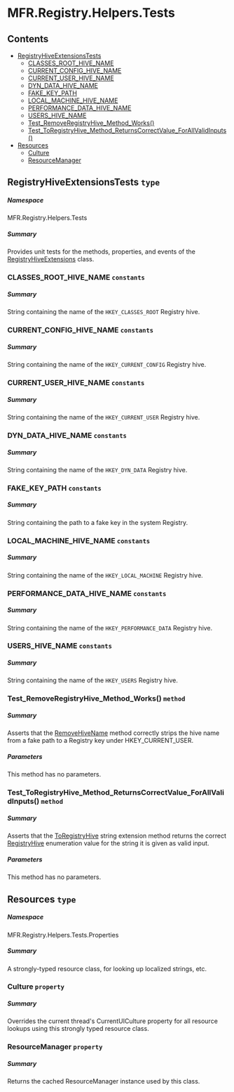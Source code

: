 <a name='assembly'></a>
# MFR.Registry.Helpers.Tests

## Contents

- [RegistryHiveExtensionsTests](#T-MFR-Registry-Helpers-Tests-RegistryHiveExtensionsTests 'MFR.Registry.Helpers.Tests.RegistryHiveExtensionsTests')
  - [CLASSES_ROOT_HIVE_NAME](#F-MFR-Registry-Helpers-Tests-RegistryHiveExtensionsTests-CLASSES_ROOT_HIVE_NAME 'MFR.Registry.Helpers.Tests.RegistryHiveExtensionsTests.CLASSES_ROOT_HIVE_NAME')
  - [CURRENT_CONFIG_HIVE_NAME](#F-MFR-Registry-Helpers-Tests-RegistryHiveExtensionsTests-CURRENT_CONFIG_HIVE_NAME 'MFR.Registry.Helpers.Tests.RegistryHiveExtensionsTests.CURRENT_CONFIG_HIVE_NAME')
  - [CURRENT_USER_HIVE_NAME](#F-MFR-Registry-Helpers-Tests-RegistryHiveExtensionsTests-CURRENT_USER_HIVE_NAME 'MFR.Registry.Helpers.Tests.RegistryHiveExtensionsTests.CURRENT_USER_HIVE_NAME')
  - [DYN_DATA_HIVE_NAME](#F-MFR-Registry-Helpers-Tests-RegistryHiveExtensionsTests-DYN_DATA_HIVE_NAME 'MFR.Registry.Helpers.Tests.RegistryHiveExtensionsTests.DYN_DATA_HIVE_NAME')
  - [FAKE_KEY_PATH](#F-MFR-Registry-Helpers-Tests-RegistryHiveExtensionsTests-FAKE_KEY_PATH 'MFR.Registry.Helpers.Tests.RegistryHiveExtensionsTests.FAKE_KEY_PATH')
  - [LOCAL_MACHINE_HIVE_NAME](#F-MFR-Registry-Helpers-Tests-RegistryHiveExtensionsTests-LOCAL_MACHINE_HIVE_NAME 'MFR.Registry.Helpers.Tests.RegistryHiveExtensionsTests.LOCAL_MACHINE_HIVE_NAME')
  - [PERFORMANCE_DATA_HIVE_NAME](#F-MFR-Registry-Helpers-Tests-RegistryHiveExtensionsTests-PERFORMANCE_DATA_HIVE_NAME 'MFR.Registry.Helpers.Tests.RegistryHiveExtensionsTests.PERFORMANCE_DATA_HIVE_NAME')
  - [USERS_HIVE_NAME](#F-MFR-Registry-Helpers-Tests-RegistryHiveExtensionsTests-USERS_HIVE_NAME 'MFR.Registry.Helpers.Tests.RegistryHiveExtensionsTests.USERS_HIVE_NAME')
  - [Test_RemoveRegistryHive_Method_Works()](#M-MFR-Registry-Helpers-Tests-RegistryHiveExtensionsTests-Test_RemoveRegistryHive_Method_Works 'MFR.Registry.Helpers.Tests.RegistryHiveExtensionsTests.Test_RemoveRegistryHive_Method_Works')
  - [Test_ToRegistryHive_Method_ReturnsCorrectValue_ForAllValidInputs()](#M-MFR-Registry-Helpers-Tests-RegistryHiveExtensionsTests-Test_ToRegistryHive_Method_ReturnsCorrectValue_ForAllValidInputs 'MFR.Registry.Helpers.Tests.RegistryHiveExtensionsTests.Test_ToRegistryHive_Method_ReturnsCorrectValue_ForAllValidInputs')
- [Resources](#T-MFR-Registry-Helpers-Tests-Properties-Resources 'MFR.Registry.Helpers.Tests.Properties.Resources')
  - [Culture](#P-MFR-Registry-Helpers-Tests-Properties-Resources-Culture 'MFR.Registry.Helpers.Tests.Properties.Resources.Culture')
  - [ResourceManager](#P-MFR-Registry-Helpers-Tests-Properties-Resources-ResourceManager 'MFR.Registry.Helpers.Tests.Properties.Resources.ResourceManager')

<a name='T-MFR-Registry-Helpers-Tests-RegistryHiveExtensionsTests'></a>
## RegistryHiveExtensionsTests `type`

##### Namespace

MFR.Registry.Helpers.Tests

##### Summary

Provides unit tests for the methods, properties, and events of the
[RegistryHiveExtensions](#T-MFR-RegistryHiveExtensions 'MFR.RegistryHiveExtensions')
class.

<a name='F-MFR-Registry-Helpers-Tests-RegistryHiveExtensionsTests-CLASSES_ROOT_HIVE_NAME'></a>
### CLASSES_ROOT_HIVE_NAME `constants`

##### Summary

String containing the name of the `HKEY_CLASSES_ROOT` Registry hive.

<a name='F-MFR-Registry-Helpers-Tests-RegistryHiveExtensionsTests-CURRENT_CONFIG_HIVE_NAME'></a>
### CURRENT_CONFIG_HIVE_NAME `constants`

##### Summary

String containing the name of the `HKEY_CURRENT_CONFIG`
Registry hive.

<a name='F-MFR-Registry-Helpers-Tests-RegistryHiveExtensionsTests-CURRENT_USER_HIVE_NAME'></a>
### CURRENT_USER_HIVE_NAME `constants`

##### Summary

String containing the name of the `HKEY_CURRENT_USER` Registry hive.

<a name='F-MFR-Registry-Helpers-Tests-RegistryHiveExtensionsTests-DYN_DATA_HIVE_NAME'></a>
### DYN_DATA_HIVE_NAME `constants`

##### Summary

String containing the name of the `HKEY_DYN_DATA` Registry hive.

<a name='F-MFR-Registry-Helpers-Tests-RegistryHiveExtensionsTests-FAKE_KEY_PATH'></a>
### FAKE_KEY_PATH `constants`

##### Summary

String containing the path to a fake key in the system Registry.

<a name='F-MFR-Registry-Helpers-Tests-RegistryHiveExtensionsTests-LOCAL_MACHINE_HIVE_NAME'></a>
### LOCAL_MACHINE_HIVE_NAME `constants`

##### Summary

String containing the name of the `HKEY_LOCAL_MACHINE` Registry hive.

<a name='F-MFR-Registry-Helpers-Tests-RegistryHiveExtensionsTests-PERFORMANCE_DATA_HIVE_NAME'></a>
### PERFORMANCE_DATA_HIVE_NAME `constants`

##### Summary

String containing the name of the `HKEY_PERFORMANCE_DATA`
Registry hive.

<a name='F-MFR-Registry-Helpers-Tests-RegistryHiveExtensionsTests-USERS_HIVE_NAME'></a>
### USERS_HIVE_NAME `constants`

##### Summary

String containing the name of the `HKEY_USERS` Registry hive.

<a name='M-MFR-Registry-Helpers-Tests-RegistryHiveExtensionsTests-Test_RemoveRegistryHive_Method_Works'></a>
### Test_RemoveRegistryHive_Method_Works() `method`

##### Summary

Asserts that the
[RemoveHiveName](#M-MFR-RegistryHiveExtensions-RemoveHiveName 'MFR.RegistryHiveExtensions.RemoveHiveName')
method correctly strips the hive name from a fake path to a Registry
key under HKEY_CURRENT_USER.

##### Parameters

This method has no parameters.

<a name='M-MFR-Registry-Helpers-Tests-RegistryHiveExtensionsTests-Test_ToRegistryHive_Method_ReturnsCorrectValue_ForAllValidInputs'></a>
### Test_ToRegistryHive_Method_ReturnsCorrectValue_ForAllValidInputs() `method`

##### Summary

Asserts that the
[ToRegistryHive](#M-MFR-RegistryHiveExtensions-ToRegistryHive 'MFR.RegistryHiveExtensions.ToRegistryHive')
string extension method returns the correct
[RegistryHive](#T-Microsoft-Win32-RegistryHive 'Microsoft.Win32.RegistryHive')
enumeration value for the
string it is given as valid input.

##### Parameters

This method has no parameters.

<a name='T-MFR-Registry-Helpers-Tests-Properties-Resources'></a>
## Resources `type`

##### Namespace

MFR.Registry.Helpers.Tests.Properties

##### Summary

A strongly-typed resource class, for looking up localized strings, etc.

<a name='P-MFR-Registry-Helpers-Tests-Properties-Resources-Culture'></a>
### Culture `property`

##### Summary

Overrides the current thread's CurrentUICulture property for all
  resource lookups using this strongly typed resource class.

<a name='P-MFR-Registry-Helpers-Tests-Properties-Resources-ResourceManager'></a>
### ResourceManager `property`

##### Summary

Returns the cached ResourceManager instance used by this class.
